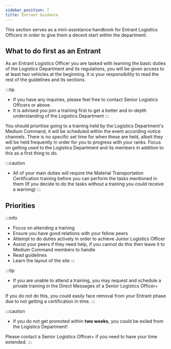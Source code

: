 ```yaml
---
sidebar_position: 7
title: Entrant Guidance
---
```

 This section serves as a mini-assistance handbook for Entrant Logistics Officers in order to give them a decent start within the department.

## What to do first as an Entrant
 As an Entrant Logistics Officer you are tasked with learning the basic duties of the Logistics Department and its regulations, you will be given access to at least two vehicles at the beginning. It is your responsibility to read the rest of the guidelines and its sections.

:::tip
- If you have any inquiries, please feel free to contact Senior Logistics Officers or above.
- It is advised you join a training first to get a better and in-depth understanding of the Logistics Department
:::

You should prioritise going to a training held by the Logistics Department's Medium Command, it will be scheduled within the event according notice channels. There is no specific set time for when these are held, albeit they will be held frequently in order for you to progress with your ranks. Focus on getting used to the Logistics Department and its members in addition to this as a first thing to do.

:::caution
- All of your main duties will require the Material Transportation Certification training before you can perform the tasks mentioned in them
(If you decide to do the tasks without a training you could receive a warning)
:::

## Priorities

:::info
- Focus on attending a training
- Ensure you have good relations with your fellow peers
- Attempt to do duties actively in order to achieve Junior Logistics Officer
- Assist your peers if they need help, if you cannot do this then leave it to Medium Command members to handle
- Read guidelines
- Learn the layout of the site
::: 

:::tip
- If you are unable to attend a training, you may request and schedule a private training in the Direct Messages of a Senior Logistics Officer+

If you do not do this, you could easily face removal from your Entrant phase due to not getting a certification in time.
:::

:::caution
- If you do not get promoted within **two weeks**, you could be exiled from the Logistics Department!

Please contact a Senior Logistics Officer+ if you need to have your time extended.
:::